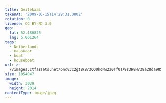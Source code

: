 ```yaml
---
title: Geitekaai
takenAt: '2009-05-15T14:29:31.000Z'
rotation: 0
license: CC BY-ND 3.0
geo:
  lat: 52.186825
  lng: 5.061264
tags:
  - Netherlands
  - Hausboot
  - boat
  - houseboat
url: >-
  //images.ctfassets.net/bncv3c2gt878/3QO0kcNw2z0Tf0TX9s3H8H/38a28da985945a6f9a43e005f461f7b0/geitekaai_4356560850_o
size: 1054047
image:
  width: 3039
  height: 2014
contentType: image/jpeg
---
```


